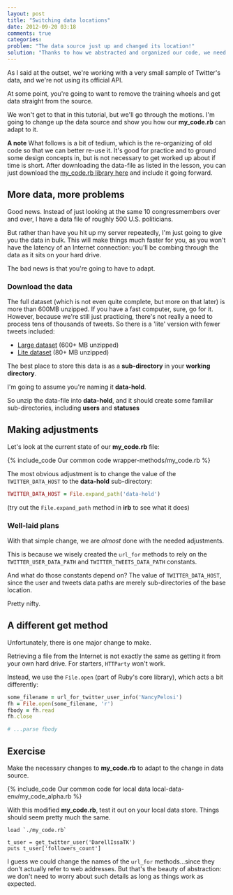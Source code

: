 ```yaml
---
layout: post
title: "Switching data locations"
date: 2012-09-20 03:18
comments: true
categories: 
problem: "The data source just up and changed its location!"
solution: "Thanks to how we abstracted and organized our code, we need modify just a few details to adapt."
---
```


As I said at the outset, we're working with a very small sample of Twitter's data, and we're not using its official API.

At some point, you're going to want to remove the training wheels and get data straight from the source.

We won't get to that in this tutorial, but we'll go through the motions. I'm going to change up the data source and show you how our **my_code.rb** can adapt to it.

**A note** 
What follows is a bit of tedium, which is the re-organizing of old code so that we can better re-use it. It's good for practice and to ground some design concepts in, but is not necessary to get worked up about if time is short. After downloading the data-file as listed in the lesson, you can just download the [my_code.rb library here](/downloads/local-data-env/my_code.rb) and include it going forward.




## More data, more problems

Good news. Instead of just looking at the same 10 congressmembers over and over, I have a data file of roughly 500 U.S. politicians.

But rather than have you hit up my server repeatedly, I'm just going to give you the data in bulk. This will make things much faster for you, as you won't have the latency of an Internet connection: you'll be combing through the data as it sits on your hard drive.

The bad news is that you're going to have to adapt.


### Download the data

The full dataset (which is not even quite complete, but more on that later) is more than 600MB unzipped. If you have a fast computer, sure, go for it. However, because we're still just practicing, there's not really a need to process tens of thousands of tweets. So there is a 'lite' version with fewer tweets included:

* [Large dataset](http://nottwitter.danwin.com/pkg-full.zip) (600+ MB unzipped)
* [Lite dataset](http://nottwitter.danwin.com/pkg-lite.zip) (80+ MB unzipped)



The best place to store this data is as a **sub-directory** in your **working directory**.

I'm going to assume you're naming it **data-hold**.

So unzip the data-file into **data-hold**, and it should create some familiar sub-directories, including **users** and **statuses**


## Making adjustments

Let's look at the current state of our **my_code.rb** file:

{% include_code Our common code wrapper-methods/my_code.rb %}

The most obvious adjustment is to change the value of the `TWITTER_DATA_HOST` to the **data-hold** sub-directory:

``` ruby
TWITTER_DATA_HOST = File.expand_path('data-hold')
```

(try out the `File.expand_path` method in **irb** to see what it does)


### Well-laid plans

With that simple change, we are *almost* done with the needed adjustments.

This is because we wisely created the `url_for` methods to rely on the `TWITTER_USER_DATA_PATH` and `TWITTER_TWEETS_DATA_PATH` constants.

And what do those constants depend on? The value of `TWITTER_DATA_HOST`, since the user and tweets data paths are merely sub-directories of the base location.

Pretty nifty.

## A different get method

Unfortunately, there is one major change to make.

Retrieving a file from the Internet is not exactly the same as getting it from your own hard drive. For starters, `HTTParty` won't work.

Instead, we use the `File.open` (part of Ruby's core library), which acts a bit differently:

``` ruby
some_filename = url_for_twitter_user_info('NancyPelosi')
fh = File.open(some_filename, 'r')
fbody = fh.read
fh.close

# ...parse fbody
```

## Exercise

Make the necessary changes to **my_code.rb** to adapt to the change in data source.

{% include_code Our common code for local data local-data-env/my_code_alpha.rb %}


With this modified **my_code.rb**, test it out on your local data store. Things should seem pretty much the same.

```
load `./my_code.rb`

t_user = get_twitter_user('DarellIssaTK')
puts t_user['followers_count']

```

I guess we could change the names of the `url_for` methods...since they don't actually refer to web addresses. But that's the beauty of abstraction: we don't need to worry about such details as long as things work as expected.




